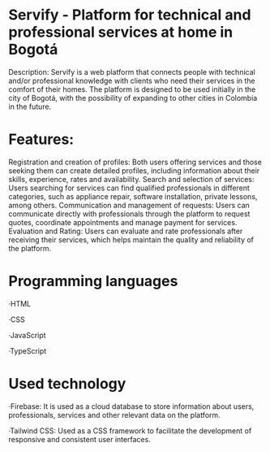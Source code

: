 # Servify - Platform for technical and professional services at home in Bogotá

Description: Servify is a web platform that connects people with technical and/or professional knowledge 
with clients who need their services in the comfort of their homes. The platform is designed to be used initially in the 
city of Bogotá, with the possibility of expanding to other cities in Colombia in the future.

# Features:

Registration and creation of profiles: Both users offering services and those seeking them can create detailed profiles, including information about their skills, experience, rates and availability.
Search and selection of services: Users searching for services can find qualified professionals in different categories, such as appliance repair, software installation, private lessons, among others.
Communication and management of requests: Users can communicate directly with professionals through the platform to request quotes, coordinate appointments and manage payment for services.
Evaluation and Rating: Users can evaluate and rate professionals after receiving their services, which helps maintain the quality and reliability of the platform.

# Programming languages
  ·HTML
  
  ·CSS
  
  ·JavaScript
  
  ·TypeScript
  
# Used technology
  ·Firebase: It is used as a cloud database to store information about users, professionals, services and other relevant data on the platform.
  
  ·Tailwind CSS: Used as a CSS framework to facilitate the development of responsive and consistent user interfaces.


